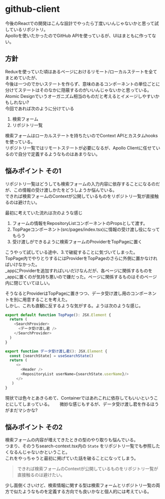 # github-client
今後のReactでの開発はこんな設計でやったら丁度いいんじゃないかと思って試しているリポジトリ。  
Apolloを使いたかったのでGitHub APIを使っているが、UIはまともに作ってない。  

## 方針
Reduxを使っていた頃はあるページにおけるリモート/ローカルステートを全てまとめていたが、  
今後は一つのでかいステートを作らず、意味のあるコンポーネントの単位ごとに分けてステートはそのなかに隠蔽するのがいいんじゃないかと思っている。    
Atomic Designでいうオーガニズム相当のものだと考えるとイメージしやすいかもしれない?  
今回であれば次のように分けている
1. 検索フォーム
2. リポジトリ一覧

検索フォームはローカルステートを持ちたいのでContext APIとカスタムhooksを使っている。  
リポジトリ一覧ではリモートステートが必要になるが、Apollo Clientに任せているので自分で定義するようなものはあまりない。  

## 悩みポイント その1
リポジトリ一覧はどうしても検索フォームの入力内容に依存することになるのだが、この情報の受け渡しかたをどうしようか悩んでいる。  
できれば検索フォームのContextが公開しているものをリポジトリ一覧が直接触るのは避けたい。  

最初に考えていた流れは次のような感じ
1. フォームの情報をRepositoryListコンポーネントのPropsとして渡す。  
2. TopPageコンポーネント(src/pages/index.tsx)に情報の受け渡し役になってもらう
3. 受け渡しができるように検索フォームのProviderをTopPageに置く

こうやって試している途中、3.で破綻することに気づいてしまった。  
TopPage内でやりとりするにはProviderをTopPageのさらに外側に置かなければいけなかった。  
_appにProviderを追加すればいいだけなんだが、各ページに関係するものを_appに置くのが気持ち悪いので嫌だった。ページに関係するものはそのページ内に閉じていてほしい。

そうなるとProviderはTopPageに置きつつ、データ受け渡し用のコンポーネントを別に用意することを考えた。  
しかし、これも直観に反するような気がする。ようは次のような感じ。  

```typescript jsx
export default function TopPage(): JSX.Element {
  return (
    <SearchProvider>
      <データ受け渡し君 />
    </SearchProvider>
  )
}

export function データ受け渡し君(): JSX.Element {
  const [searchState] = useSearchState()
  return (
     <>
       <Header />
       <RepositoryList userName={searchState.userName}/>
     </>
   )
}
```

現状では色々とあきらめて、Containerではあれこれに依存してもいいということにしてしまっている。　　
微妙な感じもするが、データ受け渡し君を作るほうがまだマシかな?  

## 悩みポイント その2
検索フォームの内容が増えてきたときの型のやり取りも悩んでいる。  
つまり、そのうちsearch-context.tsx内の `State` をリポジトリ一覧でも参照したくなるんじゃないかということ。  
これをやっちゃうと最初に掲げていた話を破ることになってしまう。
> できれば検索フォームのContextが公開しているものをリポジトリ一覧が直接触るのは避けたい。
  
少し面倒くさいけど、検索情報に関する型は検索フォームとリポジトリ一覧の両方で似たようなものを定義する方向でも良いかなと個人的には考えている。
